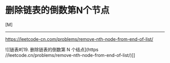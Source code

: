 # 删除链表的倒数第N个节点
[M]

---

https://leetcode-cn.com/problems/remove-nth-node-from-end-of-list/

![[链表#[19. 删除链表的倒数第 N 个结点](https //leetcode.cn/problems/remove-nth-node-from-end-of-list/)]]